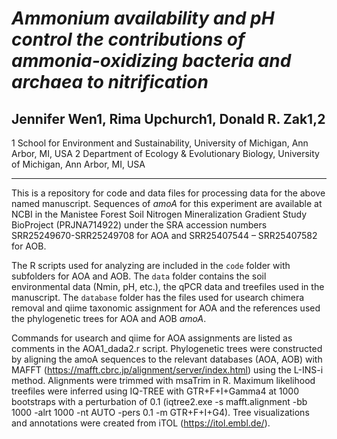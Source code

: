 # *Ammonium availability and pH control the contributions of ammonia-oxidizing bacteria and archaea to nitrification*
## Jennifer Wen1, Rima Upchurch1, Donald R. Zak1,2
1 School for Environment and Sustainability, University of Michigan, Ann Arbor, MI, USA 
2 Department of Ecology & Evolutionary Biology, University of Michigan, Ann Arbor, MI, USA 

***************

This is a repository for code and data files for processing data for the above named manuscript. Sequences of *amoA* for this experiment are available at NCBI in the Manistee Forest Soil Nitrogen Mineralization Gradient Study	BioProject (PRJNA714922) under the SRA accession numbers SRR25249670-SRR25249708 for AOA and SRR25407544 – SRR25407582 for AOB.

The R scripts used for analyzing are included in the `code` folder with subfolders for AOA and AOB. The `data` folder contains the soil environmental data (Nmin, pH, etc.), the qPCR data and treefiles used in the manuscript. The `database` folder has the files used for usearch chimera removal and qiime taxonomic assignment for AOA and the references used the phylogenetic trees for AOA and AOB *amoA*.

Commands for usearch and qiime for AOA assignments are listed as comments in the AOA1_dada2.r script. Phylogenetic trees were constructed by aligning the amoA sequences to the relevant databases (AOA, AOB) with MAFFT (https://mafft.cbrc.jp/alignment/server/index.html) using the L-INS-i method. Alignments were trimmed with msaTrim in R. Maximum likelihood treefiles were inferred using IQ-TREE with GTR+F+I+Gamma4 at 1000 bootstraps with a perturbation of 0.1 (iqtree2.exe -s mafft.alignment -bb 1000 -alrt 1000 -nt AUTO -pers 0.1 -m GTR+F+I+G4). Tree visualizations and annotations were created from iTOL (https://itol.embl.de/).

